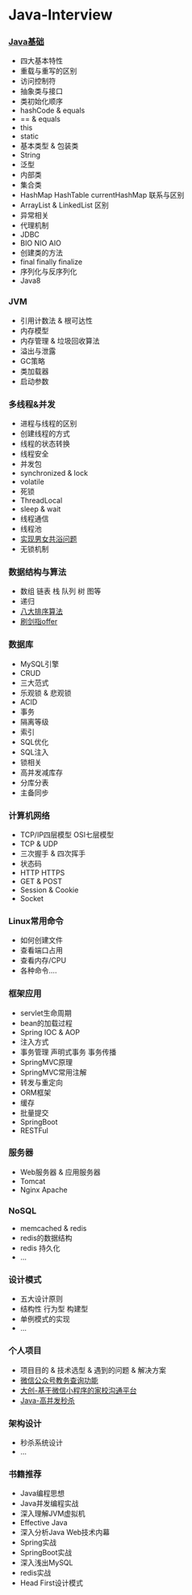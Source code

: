 # Java-Interview
### [Java基础](https://github.com/MelloChan/java-interview/blob/master/JavaBase.md)
- 四大基本特性
- 重载与重写的区别
- 访问控制符
- 抽象类与接口
- 类初始化顺序
- hashCode & equals
- == & equals
- this
- static
- 基本类型 & 包装类
- String
- 泛型
- 内部类
- 集合类
- HashMap HashTable currentHashMap 联系与区别
- ArrayList & LinkedList 区别
- 异常相关
- 代理机制
- JDBC
- BIO NIO AIO
- 创建类的方法
- final finally finalize
- 序列化与反序列化
- Java8

### JVM
- 引用计数法 & 根可达性
- 内存模型
- 内存管理 & 垃圾回收算法
- 溢出与泄露
- GC策略
- 类加载器
- 启动参数

### 多线程&并发
- 进程与线程的区别
- 创建线程的方式
- 线程的状态转换
- 线程安全
- 并发包
- synchronized & lock 
- volatile
- 死锁
- ThreadLocal
- sleep & wait 
- 线程通信
- 线程池
- [实现男女共浴问题](https://github.com/MelloChan/java-interview/blob/master/java-exam/src/thread/Bath.java)
- 无锁机制

### 数据结构与算法
- 数组 链表 栈 队列 树 图等
- 递归
- [八大排序算法](https://github.com/MelloChan/java-interview/blob/master/java-exam/src/algorithm)
- [刷剑指offer](https://github.com/MelloChan/interviews-coding)

### 数据库
- MySQL引擎
- CRUD
- 三大范式
- 乐观锁 & 悲观锁
- ACID
- 事务
- 隔离等级
- 索引
- SQL优化
- SQL注入
- 锁相关
- 高并发减库存
- 分库分表
- 主备同步

### 计算机网络
- TCP/IP四层模型 OSI七层模型
- TCP & UDP
- 三次握手 & 四次挥手
- 状态码
- HTTP HTTPS
- GET & POST 
- Session & Cookie
- Socket

### Linux常用命令
- 如何创建文件
- 查看端口占用
- 查看内存/CPU
- 各种命令....

### 框架应用
- servlet生命周期
- bean的加载过程
- Spring IOC & AOP
- 注入方式
- 事务管理 声明式事务 事务传播
- SpringMVC原理
- SpringMVC常用注解
- 转发与重定向
- ORM框架
- 缓存
- 批量提交
- SpringBoot
- RESTFul

### 服务器
- Web服务器 & 应用服务器
- Tomcat
- Nginx Apache

### NoSQL
- memcached & redis
- redis的数据结构
- redis 持久化
- ...

### 设计模式
- 五大设计原则
- 结构性 行为型 构建型
- 单例模式的实现
- ...

### 个人项目
- 项目目的 & 技术选型 & 遇到的问题 & 解决方案
- [微信公众号教务查询功能](https://www.melloyuki.cn/jwxt/login.html)
- [大创-基于微信小程序的家校沟通平台](https://github.com/MelloChan/family-school)
- [Java-高并发秒杀](https://github.com/MelloChan/seckill)

### 架构设计
- 秒杀系统设计
- ...

### 书籍推荐
- Java编程思想
- Java并发编程实战
- 深入理解JVM虚拟机
- Effective Java
- 深入分析Java Web技术内幕
- Spring实战
- SpringBoot实战
- 深入浅出MySQL
- redis实战
- Head First设计模式